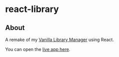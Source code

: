 # react-library

## About

A remake of my [Vanilla Library Manager](https://github.com/anas-r/vanilla-library) using React.

You can open the [live app here](https://rachyd.works/react-library).
 
